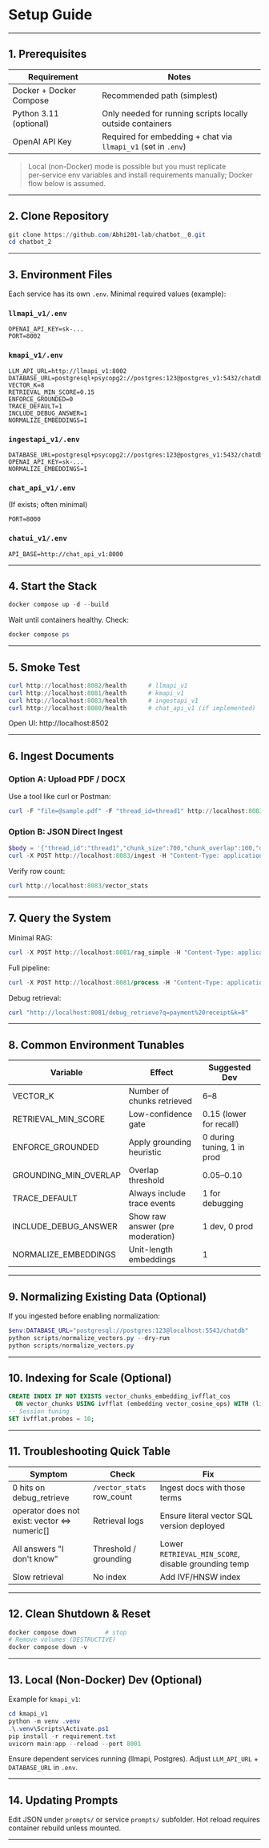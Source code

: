 # Setup Guide

---
## 1. Prerequisites
| Requirement | Notes |
|-------------|-------|
| Docker + Docker Compose | Recommended path (simplest) |
| Python 3.11 (optional) | Only needed for running scripts locally outside containers |
| OpenAI API Key | Required for embedding + chat via `llmapi_v1` (set in `.env`) |

> Local (non-Docker) mode is possible but you must replicate per‑service env variables and install requirements manually; Docker flow below is assumed.

---
## 2. Clone Repository
```powershell
git clone https://github.com/Abhi201-lab/chatbot__0.git
cd chatbot_2
```

---
## 3. Environment Files
Each service has its own `.env`. Minimal required values (example):

### `llmapi_v1/.env`
```
OPENAI_API_KEY=sk-...
PORT=8002
```

### `kmapi_v1/.env`
```
LLM_API_URL=http://llmapi_v1:8002
DATABASE_URL=postgresql+psycopg2://postgres:123@postgres_v1:5432/chatdb
VECTOR_K=8
RETRIEVAL_MIN_SCORE=0.15
ENFORCE_GROUNDED=0
TRACE_DEFAULT=1
INCLUDE_DEBUG_ANSWER=1
NORMALIZE_EMBEDDINGS=1
```

### `ingestapi_v1/.env`
```
DATABASE_URL=postgresql+psycopg2://postgres:123@postgres_v1:5432/chatdb
OPENAI_API_KEY=sk-...
NORMALIZE_EMBEDDINGS=1
```

### `chat_api_v1/.env`
(If exists; often minimal)
```
PORT=8000
```

### `chatui_v1/.env`
```
API_BASE=http://chat_api_v1:8000
```

---
## 4. Start the Stack
```powershell
docker compose up -d --build
```
Wait until containers healthy. Check:
```powershell
docker compose ps
```

---
## 5. Smoke Test
```powershell
curl http://localhost:8082/health      # llmapi_v1
curl http://localhost:8081/health      # kmapi_v1
curl http://localhost:8083/health      # ingestapi_v1
curl http://localhost:8080/health      # chat_api_v1 (if implemented)
```
Open UI: http://localhost:8502

---
## 6. Ingest Documents
### Option A: Upload PDF / DOCX
Use a tool like curl or Postman:
```powershell
curl -F "file=@sample.pdf" -F "thread_id=thread1" http://localhost:8083/upload
```

### Option B: JSON Direct Ingest
```powershell
$body = '{"thread_id":"thread1","chunk_size":700,"chunk_overlap":100,"docs":[{"text":"Billing help text ...","source":"billing.txt"}]}'
curl -X POST http://localhost:8083/ingest -H "Content-Type: application/json" -d $body
```
Verify row count:
```powershell
curl http://localhost:8083/vector_stats
```

---
## 7. Query the System
Minimal RAG:
```powershell
curl -X POST http://localhost:8081/rag_simple -H "Content-Type: application/json" -d '{"user_input":"how to pay bill","trace":true}'
```
Full pipeline:
```powershell
curl -X POST http://localhost:8081/process -H "Content-Type: application/json" -d '{"user_input":"payment receipt not received","trace":true}'
```
Debug retrieval:
```powershell
curl "http://localhost:8081/debug_retrieve?q=payment%20receipt&k=8"
```

---
## 8. Common Environment Tunables
| Variable | Effect | Suggested Dev |
|----------|--------|---------------|
| VECTOR_K | Number of chunks retrieved | 6–8 |
| RETRIEVAL_MIN_SCORE | Low-confidence gate | 0.15 (lower for recall) |
| ENFORCE_GROUNDED | Apply grounding heuristic | 0 during tuning, 1 in prod |
| GROUNDING_MIN_OVERLAP | Overlap threshold | 0.05–0.10 |
| TRACE_DEFAULT | Always include trace events | 1 for debugging |
| INCLUDE_DEBUG_ANSWER | Show raw answer (pre moderation) | 1 dev, 0 prod |
| NORMALIZE_EMBEDDINGS | Unit-length embeddings | 1 |

---
## 9. Normalizing Existing Data (Optional)
If you ingested before enabling normalization:
```powershell
$env:DATABASE_URL="postgresql://postgres:123@localhost:5543/chatdb"
python scripts/normalize_vectors.py --dry-run
python scripts/normalize_vectors.py
```

---
## 10. Indexing for Scale (Optional)
```sql
CREATE INDEX IF NOT EXISTS vector_chunks_embedding_ivfflat_cos
  ON vector_chunks USING ivfflat (embedding vector_cosine_ops) WITH (lists = 100);
-- Session tuning
SET ivfflat.probes = 10;
```

---
## 11. Troubleshooting Quick Table
| Symptom | Check | Fix |
|---------|-------|-----|
| 0 hits on debug_retrieve | `/vector_stats` row_count | Ingest docs with those terms |
| operator does not exist: vector <=> numeric[] | Retrieval logs | Ensure literal vector SQL version deployed |
| All answers "I don't know" | Threshold / grounding | Lower `RETRIEVAL_MIN_SCORE`, disable grounding temp |
| Slow retrieval | No index | Add IVF/HNSW index |

---
## 12. Clean Shutdown & Reset
```powershell
docker compose down        # stop
# Remove volumes (DESTRUCTIVE)
docker compose down -v
```

---
## 13. Local (Non-Docker) Dev (Optional)
Example for `kmapi_v1`:
```powershell
cd kmapi_v1
python -m venv .venv
.\.venv\Scripts\Activate.ps1
pip install -r requirement.txt
uvicorn main:app --reload --port 8001
```
Ensure dependent services running (llmapi, Postgres). Adjust `LLM_API_URL` + `DATABASE_URL` in `.env`.

---
## 14. Updating Prompts
Edit JSON under `prompts/` or service `prompts/` subfolder. Hot reload requires container rebuild unless mounted.

---
